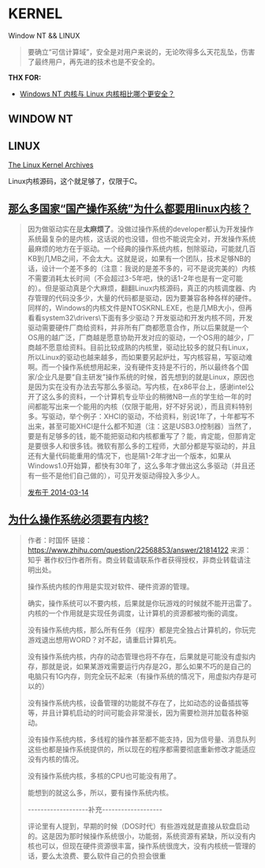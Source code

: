 # KERNEL

Window NT && LINUX

> 要确立“可信计算域”，安全是对用户来说的，无论吹得多么天花乱坠，伤害了最终用户，再先进的技术也是不安全的。

**THX FOR:**
- [Windows NT 内核与 Linux 内核相比哪个更安全？](https://www.zhihu.com/question/22370375)


## WINDOW NT


## LINUX


[The Linux Kernel Archives](https://link.zhihu.com/?target=https%3A//www.kernel.org/)

Linux内核源码，这个就足够了，仅限于C。







## [那么多国家“国产操作系统”为什么都要用linux内核？](https://www.zhihu.com/question/23041464/answer/23435086)
> 因为做驱动实在是**太麻烦了**。没做过操作系统的developer都认为开发操作系统最复杂的是内核，这话说的也没错，但也不能说完全对，开发操作系统最麻烦的地方在于驱动。一个经典的操作系统内核，刨除驱动，可能就几百KB到几MB之间，不会太大。这就是说，如果有一个团队，技术足够NB的话，设计一个差不多的（注意：我说的是差不多的，可不是说完美的）内核不需要消耗太长时间（不会超过3-5年吧，快的话1-2年也是有一定可能的）。但是驱动真是个大麻烦，翻翻Linux内核源码，真正的内核调度器、内存管理的代码没多少，大量的代码都是驱动，因为要兼容各种各样的硬件。同样的，Windows的内核文件是NTOSKRNL.EXE，也是几MB大小，但再看看system32\drivers\下面有多少驱动？开发驱动和开发内核不同，开发驱动需要硬件厂商给资料，并非所有厂商都愿意合作，所以后果就是一个OS用的越广泛，厂商越是愿意协助开发对应的驱动，一个OS用的越少，厂商越不愿意给资料。目前比较成熟的内核里，驱动比较多的就只有Linux，所以Linux的驱动也越来越多，而如果要另起炉灶，写内核容易，写驱动难啊。而一个操作系统想用起来，没有硬件支持是不行的，所以最终各个国家/企业凡是要“自主研发”操作系统的时候，首先想到的就是Linux，原因也是因为实在没有办法去写那么多驱动。写内核，在x86平台上，感谢intel公开了这么多的资料，一个计算机专业毕业的稍微NB一点的学生给一年的时间都能写出来一个能用的内核（仅限于能用，好不好另说），而且资料特别多。写驱动，举个例子：XHCI的驱动，不给资料，别说1年了，十年都写不出来，甚至可能XHCI是什么都不知道（注：这是USB3.0控制器）当然了，要是有足够多的钱，能不能把驱动和内核都重写了？能，肯定能，但那肯定是要很多人和很多钱。微软有那么多的工程师，大部分都是写驱动的，并且还有大量代码能重用的情况下，也是隔1-2年才出一个版本，如果从Windows1.0开始算，都快有30年了，这么多年才做出这么多驱动（并且还有一些不是他们自己做的），可见开发驱动得投入多少人。
>
> [发布于 2014-03-14](http://www.zhihu.com/question/23041464/answer/23435086)


## [为什么操作系统必须要有内核?](https://www.zhihu.com/question/22568853/answer/21814122)

> 作者：时国怀
> 链接：https://www.zhihu.com/question/22568853/answer/21814122
> 来源：知乎
> 著作权归作者所有。商业转载请联系作者获得授权，非商业转载请注明出处。
>
> 
>
> 操作系统内核的作用是实现对软件、硬件资源的管理。
>
> 确实，操作系统可以不要内核，后果就是你玩游戏的时候就不能开迅雷了。内核的一个作用就是实现任务调度，让计算机的资源都被均衡的调度。
>
> 没有操作系统内核，那么所有任务（程序）都是完全独占计算机的，你玩完游戏退出想用WORD？对不起，请重启计算机先。
>
> 没有操作系统内核，内存的动态管理也将不存在，后果就是可能没有虚拟内存，那就是说，如果某游戏需要运行内存是2G，那么如果不巧的是自己的电脑只有1G内存，则完全玩不起来（有操作系统的情况下，用虚拟内存是可以的）
>
> 没有操作系统内核，设备管理的功能就不存在了，比如动态的设备插拔等等，并且计算机启动的时间可能会非常漫长，因为需要检测并加载各种驱动。
>
> 没有操作系统内核，多线程的操作甚至都不能支持，因为信号量、消息队列这些也都是操作系统提供的，所以现在的程序都需要彻底重新修改才能适应没有内核的情况。
>
> 没有操作系统内核，多核的CPU也可能没有用了。
>
> 能想到的就这么多，所以，要有操作系统内核。
>
> -------------------补充-------------------
>
> 评论里有人提到，早期的时候（DOS时代）有些游戏就是直接从软盘启动的。这是因为那时候操作系统很小，功能弱，系统资源有紧缺，所以没有内核也可以，但现在硬件资源很丰富，操作系统很庞大，没有内核统一管理的话，要么太浪费、要么软件自己的负担会很重
